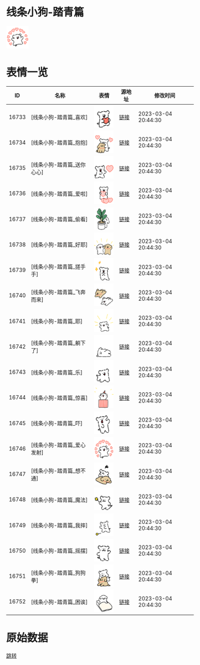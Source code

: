 # 线条小狗-踏青篇

<img src="./cover.png" height="60" alt="cover" />

# 表情一览

|ID|名称|表情|源地址|修改时间|
|----|----|----|----|----|
|16733|[线条小狗-踏青篇_喜欢]|<img src="./pic/016733_%5B线条小狗-踏青篇_喜欢%5D.png" height="60" alt="喜欢"/>|[链接](https://i0.hdslb.com/bfs/garb/03eb46ebf4b3c90a1bdbf3de1cbca5c38e3cf9c6.png)|2023-03-04 20:44:30|
|16734|[线条小狗-踏青篇_抱抱]|<img src="./pic/016734_%5B线条小狗-踏青篇_抱抱%5D.png" height="60" alt="抱抱"/>|[链接](https://i0.hdslb.com/bfs/garb/9f44e00c529adcf906b0f6d5bf60a2b85743814c.png)|2023-03-04 20:44:30|
|16735|[线条小狗-踏青篇_送你心心]|<img src="./pic/016735_%5B线条小狗-踏青篇_送你心心%5D.png" height="60" alt="送你心心"/>|[链接](https://i0.hdslb.com/bfs/garb/0b23c2dc7cdf36ede5f03bc21853b7bf2623e4b5.png)|2023-03-04 20:44:30|
|16736|[线条小狗-踏青篇_爱啦]|<img src="./pic/016736_%5B线条小狗-踏青篇_爱啦%5D.png" height="60" alt="爱啦"/>|[链接](https://i0.hdslb.com/bfs/garb/fcb369afebb05a4ba780880267c7b74d4e56a95a.png)|2023-03-04 20:44:30|
|16737|[线条小狗-踏青篇_偷看]|<img src="./pic/016737_%5B线条小狗-踏青篇_偷看%5D.png" height="60" alt="偷看"/>|[链接](https://i0.hdslb.com/bfs/garb/26699cecf21b789207466adedd19cd4202b23c8c.png)|2023-03-04 20:44:30|
|16738|[线条小狗-踏青篇_好耶]|<img src="./pic/016738_%5B线条小狗-踏青篇_好耶%5D.png" height="60" alt="好耶"/>|[链接](https://i0.hdslb.com/bfs/garb/ed007f548cb73589d1bff5c7dc4515da9d97c3a2.png)|2023-03-04 20:44:30|
|16739|[线条小狗-踏青篇_搓手手]|<img src="./pic/016739_%5B线条小狗-踏青篇_搓手手%5D.png" height="60" alt="搓手手"/>|[链接](https://i0.hdslb.com/bfs/garb/f160a8923614395a25f13e9d6afb907d1bbcd2b5.png)|2023-03-04 20:44:30|
|16740|[线条小狗-踏青篇_飞奔而来]|<img src="./pic/016740_%5B线条小狗-踏青篇_飞奔而来%5D.png" height="60" alt="飞奔而来"/>|[链接](https://i0.hdslb.com/bfs/garb/c2b5f7cc645dceaf9b7267f4db0a94792cbe99af.png)|2023-03-04 20:44:30|
|16741|[线条小狗-踏青篇_耶]|<img src="./pic/016741_%5B线条小狗-踏青篇_耶%5D.png" height="60" alt="耶"/>|[链接](https://i0.hdslb.com/bfs/garb/b167059c4feb158faa511d252698ef843b6c54e0.png)|2023-03-04 20:44:30|
|16742|[线条小狗-踏青篇_躺下了]|<img src="./pic/016742_%5B线条小狗-踏青篇_躺下了%5D.png" height="60" alt="躺下了"/>|[链接](https://i0.hdslb.com/bfs/garb/1f026254aeb10352aba1885eed8eafa3565faf69.png)|2023-03-04 20:44:30|
|16743|[线条小狗-踏青篇_乐]|<img src="./pic/016743_%5B线条小狗-踏青篇_乐%5D.png" height="60" alt="乐"/>|[链接](https://i0.hdslb.com/bfs/garb/cc2c9929dd521f460a8b2dfb567eebdd951e7539.png)|2023-03-04 20:44:30|
|16744|[线条小狗-踏青篇_惊喜]|<img src="./pic/016744_%5B线条小狗-踏青篇_惊喜%5D.png" height="60" alt="惊喜"/>|[链接](https://i0.hdslb.com/bfs/garb/4924f5719e3c30534a399a02cf3898b764e0062c.png)|2023-03-04 20:44:30|
|16745|[线条小狗-踏青篇_吓]|<img src="./pic/016745_%5B线条小狗-踏青篇_吓%5D.png" height="60" alt="吓"/>|[链接](https://i0.hdslb.com/bfs/garb/79d9c45a75ac35afbb661bd080e9707db285044c.png)|2023-03-04 20:44:30|
|16746|[线条小狗-踏青篇_爱心发射]|<img src="./pic/016746_%5B线条小狗-踏青篇_爱心发射%5D.png" height="60" alt="爱心发射"/>|[链接](https://i0.hdslb.com/bfs/garb/3a6b8771f3e920b629fea896203c4f6f67003963.png)|2023-03-04 20:44:30|
|16747|[线条小狗-踏青篇_想不通]|<img src="./pic/016747_%5B线条小狗-踏青篇_想不通%5D.png" height="60" alt="想不通"/>|[链接](https://i0.hdslb.com/bfs/garb/c24b846380759543f91500f6892769f6e45fa55f.png)|2023-03-04 20:44:30|
|16748|[线条小狗-踏青篇_魔法]|<img src="./pic/016748_%5B线条小狗-踏青篇_魔法%5D.png" height="60" alt="魔法"/>|[链接](https://i0.hdslb.com/bfs/garb/430f52902cb683061583e49ccd95991a430c0489.png)|2023-03-04 20:44:30|
|16749|[线条小狗-踏青篇_我摔]|<img src="./pic/016749_%5B线条小狗-踏青篇_我摔%5D.png" height="60" alt="我摔"/>|[链接](https://i0.hdslb.com/bfs/garb/3181430fcf5c668a75049cfd84385d12dc7e47f3.png)|2023-03-04 20:44:30|
|16750|[线条小狗-踏青篇_摇摆]|<img src="./pic/016750_%5B线条小狗-踏青篇_摇摆%5D.png" height="60" alt="摇摆"/>|[链接](https://i0.hdslb.com/bfs/garb/6f8004be3b41e5294640396a02ad7058d28b342e.png)|2023-03-04 20:44:30|
|16751|[线条小狗-踏青篇_狗狗拳]|<img src="./pic/016751_%5B线条小狗-踏青篇_狗狗拳%5D.png" height="60" alt="狗狗拳"/>|[链接](https://i0.hdslb.com/bfs/garb/682aac1ddd32d00d21be6ddd9c9c4d50e17e37f4.png)|2023-03-04 20:44:30|
|16752|[线条小狗-踏青篇_困诶]|<img src="./pic/016752_%5B线条小狗-踏青篇_困诶%5D.png" height="60" alt="困诶"/>|[链接](https://i0.hdslb.com/bfs/garb/c7534bcfe87971dc2307e0b003a676d946755e15.png)|2023-03-04 20:44:30|

# 原始数据

[跳转](./raw.json)


